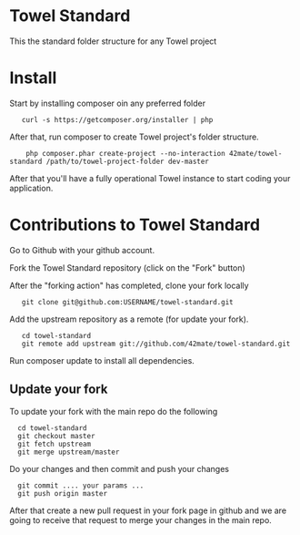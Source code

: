 Towel Standard
==============

This the standard folder structure for any Towel project

Install
=======
Start by installing composer oin any preferred folder

````
   curl -s https://getcomposer.org/installer | php
````

After that, run composer to create Towel project's folder structure.

```
    php composer.phar create-project --no-interaction 42mate/towel-standard /path/to/towel-project-folder dev-master
```

After that you'll have a fully operational Towel instance to start coding your application.


Contributions to Towel Standard
===============================

Go to Github with your github account.

Fork the Towel Standard repository (click on the "Fork" button)

After the "forking action" has completed, clone your fork locally

```
   git clone git@github.com:USERNAME/towel-standard.git
```

Add the upstream repository as a remote (for update your fork).

```
   cd towel-standard
   git remote add upstream git://github.com/42mate/towel-standard.git
```

Run composer update to install all dependencies.

## Update your fork ##

To update your fork with the main repo do the following

```
  cd towel-standard
  git checkout master
  git fetch upstream
  git merge upstream/master
```

Do your changes and then commit and push your changes

```
  git commit .... your params ...
  git push origin master
```

After that create a new pull request in your fork page in github and we are going
to receive that request to merge your changes in the main repo.
